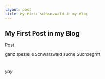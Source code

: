 ```yaml
---
layout: post
title: My First Schwarzwald in my Blog
---
```




## My First Post in my Blog
Post

ganz spezielle Schwarzwald suche Suchbegriff

#
_yay_


